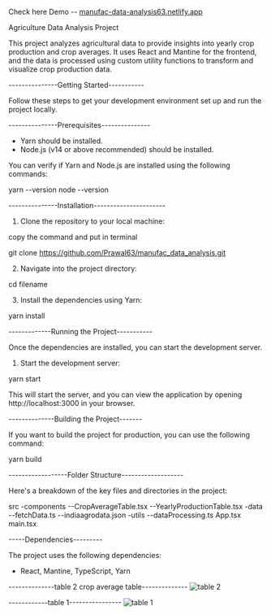 Check here
Demo  -- [ manufac-data-analysis63.netlify.app](https://manufac-data-analysis63.netlify.app/)


Agriculture Data Analysis Project

This project analyzes agricultural data to provide insights into yearly crop production and crop averages. It uses React and Mantine for the frontend, and the data is processed using custom utility functions to transform and visualize crop production data.



---------------Getting Started-----------

Follow these steps to get your development environment set up and run the project locally.

---------------Prerequisites---------------

- Yarn should be installed.
- Node.js (v14 or above recommended) should be installed.

You can verify if Yarn and Node.js are installed using the following commands:

yarn --version
node --version



---------------Installation----------------------

1. Clone the repository to your local machine:

copy the command and put in terminal 

git clone https://github.com/Prawal63/manufac_data_analysis.git

2. Navigate into the project directory:

cd filename

3. Install the dependencies using Yarn:

yarn install



-------------Running the Project-----------

Once the dependencies are installed, you can start the development server.

1. Start the development server:

yarn start

This will start the server, and you can view the application by opening http://localhost:3000 in your browser.






--------------Building the Project-------

If you want to build the project for production, you can use the following command:

yarn build




------------------Folder Structure-------------------

Here's a breakdown of the key files and directories in the project:

src
-components
      --CropAverageTable.tsx
      --YearlyProductionTable.tsx
-data
      --fetchData.ts
      --indiaagrodata.json
-utils
      --dataProcessing.ts
App.tsx
main.tsx




-----Dependencies---------

The project uses the following dependencies:

- React, Mantine, TypeScript, Yarn


--------------table 2  crop average table--------------
![table 2 ](https://github.com/user-attachments/assets/2a185c2d-5631-438d-998f-1fd306180c0a)



------------table 1----------------
![table 1 ](https://github.com/user-attachments/assets/730f2965-3db4-4238-8eb4-0daba4e3e999)



